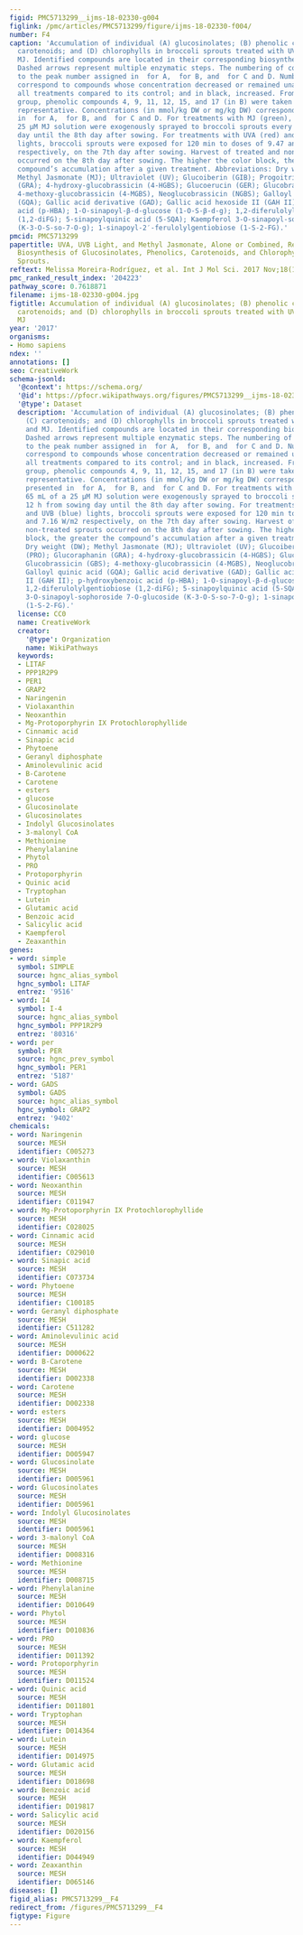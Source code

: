 ```yaml
---
figid: PMC5713299__ijms-18-02330-g004
figlink: /pmc/articles/PMC5713299/figure/ijms-18-02330-f004/
number: F4
caption: 'Accumulation of individual (A) glucosinolates; (B) phenolic compounds; (C)
  carotenoids; and (D) chlorophylls in broccoli sprouts treated with UV light and
  MJ. Identified compounds are located in their corresponding biosynthetic pathway.
  Dashed arrows represent multiple enzymatic steps. The numbering of compounds corresponds
  to the peak number assigned in  for A,  for B, and  for C and D. Numbers in red
  correspond to compounds whose concentration decreased or remained unaffected by
  all treatments compared to its control; and in black, increased. From the latter
  group, phenolic compounds 4, 9, 11, 12, 15, and 17 (in B) were taken as the most
  representative. Concentrations (in mmol/kg DW or mg/kg DW) correspond to data presented
  in  for A,  for B, and  for C and D. For treatments with MJ (green), 65 mL of a
  25 µM MJ solution were exogenously sprayed to broccoli sprouts every 12 h from sowing
  day until the 8th day after sowing. For treatments with UVA (red) and UVB (blue)
  lights, broccoli sprouts were exposed for 120 min to doses of 9.47 and 7.16 W/m2
  respectively, on the 7th day after sowing. Harvest of treated and non-treated sprouts
  occurred on the 8th day after sowing. The higher the color block, the greater the
  compound’s accumulation after a given treatment. Abbreviations: Dry weight (DW);
  Methyl Jasmonate (MJ); Ultraviolet (UV); Glucoiberin (GIB); Progoitrin (PRO); Glucoraphanin
  (GRA); 4-hydroxy-glucobrassicin (4-HGBS); Glucoerucin (GER); Glucobrassicin (GBS);
  4-methoxy-glucobrassicin (4-MGBS), Neoglucobrassicin (NGBS); Galloyl quinic acid
  (GQA); Gallic acid derivative (GAD); Gallic acid hexoside II (GAH II); p-hydroxybenzoic
  acid (p-HBA); 1-O-sinapoyl-β-d-glucose (1-O-S-β-d-g); 1,2-diferulolylgentiobiose
  (1,2-diFG); 5-sinapoylquinic acid (5-SQA); Kaempferol 3-O-sinapoyl-sophoroside 7-O-glucoside
  (K-3-O-S-so-7-O-g); 1-sinapoyl-2′-ferulolylgentiobiose (1-S-2-FG).'
pmcid: PMC5713299
papertitle: UVA, UVB Light, and Methyl Jasmonate, Alone or Combined, Redirect the
  Biosynthesis of Glucosinolates, Phenolics, Carotenoids, and Chlorophylls in Broccoli
  Sprouts.
reftext: Melissa Moreira-Rodríguez, et al. Int J Mol Sci. 2017 Nov;18(11):2330.
pmc_ranked_result_index: '204223'
pathway_score: 0.7618871
filename: ijms-18-02330-g004.jpg
figtitle: Accumulation of individual (A) glucosinolates; (B) phenolic compounds; (C)
  carotenoids; and (D) chlorophylls in broccoli sprouts treated with UV light and
  MJ
year: '2017'
organisms:
- Homo sapiens
ndex: ''
annotations: []
seo: CreativeWork
schema-jsonld:
  '@context': https://schema.org/
  '@id': https://pfocr.wikipathways.org/figures/PMC5713299__ijms-18-02330-g004.html
  '@type': Dataset
  description: 'Accumulation of individual (A) glucosinolates; (B) phenolic compounds;
    (C) carotenoids; and (D) chlorophylls in broccoli sprouts treated with UV light
    and MJ. Identified compounds are located in their corresponding biosynthetic pathway.
    Dashed arrows represent multiple enzymatic steps. The numbering of compounds corresponds
    to the peak number assigned in  for A,  for B, and  for C and D. Numbers in red
    correspond to compounds whose concentration decreased or remained unaffected by
    all treatments compared to its control; and in black, increased. From the latter
    group, phenolic compounds 4, 9, 11, 12, 15, and 17 (in B) were taken as the most
    representative. Concentrations (in mmol/kg DW or mg/kg DW) correspond to data
    presented in  for A,  for B, and  for C and D. For treatments with MJ (green),
    65 mL of a 25 µM MJ solution were exogenously sprayed to broccoli sprouts every
    12 h from sowing day until the 8th day after sowing. For treatments with UVA (red)
    and UVB (blue) lights, broccoli sprouts were exposed for 120 min to doses of 9.47
    and 7.16 W/m2 respectively, on the 7th day after sowing. Harvest of treated and
    non-treated sprouts occurred on the 8th day after sowing. The higher the color
    block, the greater the compound’s accumulation after a given treatment. Abbreviations:
    Dry weight (DW); Methyl Jasmonate (MJ); Ultraviolet (UV); Glucoiberin (GIB); Progoitrin
    (PRO); Glucoraphanin (GRA); 4-hydroxy-glucobrassicin (4-HGBS); Glucoerucin (GER);
    Glucobrassicin (GBS); 4-methoxy-glucobrassicin (4-MGBS), Neoglucobrassicin (NGBS);
    Galloyl quinic acid (GQA); Gallic acid derivative (GAD); Gallic acid hexoside
    II (GAH II); p-hydroxybenzoic acid (p-HBA); 1-O-sinapoyl-β-d-glucose (1-O-S-β-d-g);
    1,2-diferulolylgentiobiose (1,2-diFG); 5-sinapoylquinic acid (5-SQA); Kaempferol
    3-O-sinapoyl-sophoroside 7-O-glucoside (K-3-O-S-so-7-O-g); 1-sinapoyl-2′-ferulolylgentiobiose
    (1-S-2-FG).'
  license: CC0
  name: CreativeWork
  creator:
    '@type': Organization
    name: WikiPathways
  keywords:
  - LITAF
  - PPP1R2P9
  - PER1
  - GRAP2
  - Naringenin
  - Violaxanthin
  - Neoxanthin
  - Mg-Protoporphyrin IX Protochlorophyllide
  - Cinnamic acid
  - Sinapic acid
  - Phytoene
  - Geranyl diphosphate
  - Aminolevulinic acid
  - B-Carotene
  - Carotene
  - esters
  - glucose
  - Glucosinolate
  - Glucosinolates
  - Indolyl Glucosinolates
  - 3-malonyl CoA
  - Methionine
  - Phenylalanine
  - Phytol
  - PRO
  - Protoporphyrin
  - Quinic acid
  - Tryptophan
  - Lutein
  - Glutamic acid
  - Benzoic acid
  - Salicylic acid
  - Kaempferol
  - Zeaxanthin
genes:
- word: simple
  symbol: SIMPLE
  source: hgnc_alias_symbol
  hgnc_symbol: LITAF
  entrez: '9516'
- word: I4
  symbol: I-4
  source: hgnc_alias_symbol
  hgnc_symbol: PPP1R2P9
  entrez: '80316'
- word: per
  symbol: PER
  source: hgnc_prev_symbol
  hgnc_symbol: PER1
  entrez: '5187'
- word: GADS
  symbol: GADS
  source: hgnc_alias_symbol
  hgnc_symbol: GRAP2
  entrez: '9402'
chemicals:
- word: Naringenin
  source: MESH
  identifier: C005273
- word: Violaxanthin
  source: MESH
  identifier: C005613
- word: Neoxanthin
  source: MESH
  identifier: C011947
- word: Mg-Protoporphyrin IX Protochlorophyllide
  source: MESH
  identifier: C028025
- word: Cinnamic acid
  source: MESH
  identifier: C029010
- word: Sinapic acid
  source: MESH
  identifier: C073734
- word: Phytoene
  source: MESH
  identifier: C100185
- word: Geranyl diphosphate
  source: MESH
  identifier: C511282
- word: Aminolevulinic acid
  source: MESH
  identifier: D000622
- word: B-Carotene
  source: MESH
  identifier: D002338
- word: Carotene
  source: MESH
  identifier: D002338
- word: esters
  source: MESH
  identifier: D004952
- word: glucose
  source: MESH
  identifier: D005947
- word: Glucosinolate
  source: MESH
  identifier: D005961
- word: Glucosinolates
  source: MESH
  identifier: D005961
- word: Indolyl Glucosinolates
  source: MESH
  identifier: D005961
- word: 3-malonyl CoA
  source: MESH
  identifier: D008316
- word: Methionine
  source: MESH
  identifier: D008715
- word: Phenylalanine
  source: MESH
  identifier: D010649
- word: Phytol
  source: MESH
  identifier: D010836
- word: PRO
  source: MESH
  identifier: D011392
- word: Protoporphyrin
  source: MESH
  identifier: D011524
- word: Quinic acid
  source: MESH
  identifier: D011801
- word: Tryptophan
  source: MESH
  identifier: D014364
- word: Lutein
  source: MESH
  identifier: D014975
- word: Glutamic acid
  source: MESH
  identifier: D018698
- word: Benzoic acid
  source: MESH
  identifier: D019817
- word: Salicylic acid
  source: MESH
  identifier: D020156
- word: Kaempferol
  source: MESH
  identifier: D044949
- word: Zeaxanthin
  source: MESH
  identifier: D065146
diseases: []
figid_alias: PMC5713299__F4
redirect_from: /figures/PMC5713299__F4
figtype: Figure
---
```

